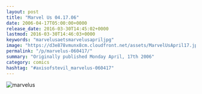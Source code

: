 ```yaml
---
layout: post
title: "Marvel Us 04.17.06"
date: 2006-04-17T05:00:00+0000
release_date: 2016-03-30T14:45:02+0000
lastmod: 2016-03-30T14:46:03+0000
keywords: "marvelusaetsmarvelusapriljpg"
image: "https://d3e878vmunx8cm.cloudfront.net/assets/MarvelUsApril17.jpg"
permalink: "/p/marvelus-060417/"
summary: "Originally published Monday April, 17th 2006"
category: comics
hashtag: "#axisofstevil_marvelus-060417"
---
```


![marvelus](https://d3e878vmunx8cm.cloudfront.net/assets/MarvelUsApril17.jpg)
